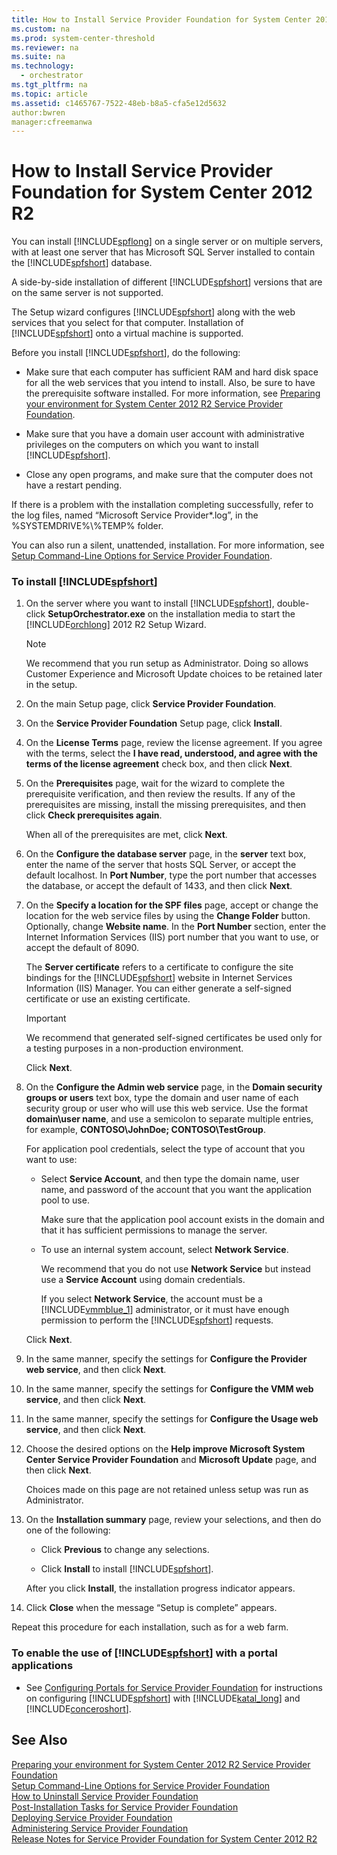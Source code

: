 ```yaml
---
title: How to Install Service Provider Foundation for System Center 2012 R2
ms.custom: na
ms.prod: system-center-threshold
ms.reviewer: na
ms.suite: na
ms.technology: 
  - orchestrator
ms.tgt_pltfrm: na
ms.topic: article
ms.assetid: c1465767-7522-48eb-b8a5-cfa5e12d5632
author:bwren
manager:cfreemanwa
---
```

# How to Install Service Provider Foundation for System Center 2012 R2
You can install [!INCLUDE[spflong](../../spf/Deploy/includes/spflong_md.md)] on a single server or on multiple servers, with at least one server that has Microsoft SQL Server installed to contain the [!INCLUDE[spfshort](../../spf/Deploy/includes/spfshort_md.md)] database.  
  
A side\-by\-side installation of different [!INCLUDE[spfshort](../../spf/Deploy/includes/spfshort_md.md)] versions that are on the same server is not supported.  
  
The Setup wizard configures [!INCLUDE[spfshort](../../spf/Deploy/includes/spfshort_md.md)] along with the web services that you select for that computer. Installation of [!INCLUDE[spfshort](../../spf/Deploy/includes/spfshort_md.md)] onto a virtual machine is supported.  
  
Before you install [!INCLUDE[spfshort](../../spf/Deploy/includes/spfshort_md.md)], do the following:  
  
-   Make sure that each computer has sufficient RAM and hard disk space for all the web services that you intend to install. Also, be sure to have the prerequisite software installed. For more information, see [Preparing your environment for System Center 2012 R2 Service Provider Foundation](assetId:///f7c87718-29bb-4fdd-8e2d-82c81936b346).  
  
-   Make sure that you have a domain user account with administrative privileges on the computers on which you want to install [!INCLUDE[spfshort](../../spf/Deploy/includes/spfshort_md.md)].  
  
-   Close any open programs, and make sure that the computer does not have a restart pending.  
  
If there is a problem with the installation completing successfully, refer to the log files, named “Microsoft Service Provider\*.log”, in the %SYSTEMDRIVE%\\%TEMP%  folder.  
  
You can also run a silent, unattended, installation. For more information, see [Setup Command-Line Options for Service Provider Foundation](../../spf/Deploy/Setup-Command-Line-Options-for-Service-Provider-Foundation.md).  
  
### To install [!INCLUDE[spfshort](../../spf/Deploy/includes/spfshort_md.md)]  
  
1.  On the server where you want to install [!INCLUDE[spfshort](../../spf/Deploy/includes/spfshort_md.md)], double\-click **SetupOrchestrator.exe** on the installation media to start the [!INCLUDE[orchlong](../../orch/deploy/includes/orchlong_md.md)] 2012 R2 Setup Wizard.  
  
    > [!NOTE]  
    > We recommend that you run setup as Administrator. Doing so allows Customer Experience and Microsoft Update choices to be retained later in the setup.  
  
2.  On the main Setup page, click **Service Provider Foundation**.  
  
3.  On the **Service Provider Foundation** Setup page, click **Install**.  
  
4.  On the **License Terms** page, review the license agreement. If you agree with the terms, select the **I have read, understood, and agree with the terms of the license agreement** check box, and then click **Next**.  
  
5.  On the **Prerequisites** page, wait for the wizard to complete the prerequisite verification, and then review the results. If any of the prerequisites are missing, install the missing prerequisites, and then click **Check prerequisites again**.  
  
    When all of the prerequisites are met, click **Next**.  
  
6.  On the **Configure the database server** page, in the **server** text box, enter the name of the server that hosts SQL Server, or accept the default localhost. In **Port Number**, type the port number that accesses the database, or accept the default of 1433, and then click **Next**.  
  
7.  On the **Specify a location for the SPF files** page, accept or change the location for the web service files by using the **Change Folder** button. Optionally, change **Website name**. In the **Port Number** section, enter the Internet Information Services \(IIS\) port number that you want to use, or accept the default of 8090.  
  
    The **Server certificate** refers to a certificate to configure the site bindings for the [!INCLUDE[spfshort](../../spf/Deploy/includes/spfshort_md.md)] website in Internet Services Information \(IIS\) Manager. You can either generate a self\-signed certificate or use an existing certificate.  
  
    > [!IMPORTANT]  
    > We recommend that generated self\-signed certificates be used only for a testing purposes in a non\-production environment.  
  
    Click **Next**.  
  
8.  On the **Configure the Admin web service** page, in the **Domain security groups or users** text box, type the domain and user name of each security group or user who will use this web service. Use the format **domain\\user name**, and use a semicolon to separate multiple entries, for example, **CONTOSO\\JohnDoe; CONTOSO\\TestGroup**.  
  
    For application pool credentials, select the type of account that you want to use:  
  
    -   Select **Service Account**, and then type the domain name, user name, and password of the account that you want the application pool to use.  
  
        Make sure that the application pool account exists in the domain and that it has sufficient permissions to manage the server.  
  
    -   To use an internal system account, select **Network Service**.  
  
        We recommend that you do not use **Network Service** but instead use a **Service Account** using domain credentials.  
  
        If you select **Network Service**, the account must be a [!INCLUDE[vmmblue_1](../../om/manage/includes/vmmblue_1_md.md)] administrator, or it must have enough permission to perform the [!INCLUDE[spfshort](../../spf/Deploy/includes/spfshort_md.md)] requests.  
  
    Click **Next**.  
  
9. In the same manner, specify the settings for **Configure the Provider web service**, and then click **Next**.  
  
10. In the same manner, specify the settings for **Configure the VMM web service**, and then click **Next**.  
  
11. In the same manner, specify the settings for **Configure the Usage web service**, and then click **Next**.  
  
12. Choose the desired options on the **Help improve Microsoft System Center Service Provider Foundation** and **Microsoft Update** page, and then click **Next**.  
  
    Choices made on this page are not retained unless setup was run as Administrator.  
  
13. On the **Installation summary** page, review your selections, and then do one of the following:  
  
    -   Click **Previous** to change any selections.  
  
    -   Click **Install** to install [!INCLUDE[spfshort](../../spf/Deploy/includes/spfshort_md.md)].  
  
    After you click **Install**, the installation progress indicator appears.  
  
14. Click **Close** when the message “Setup is complete” appears.  
  
Repeat this procedure for each installation, such as for a web farm.  
  
### To enable the use of [!INCLUDE[spfshort](../../spf/Deploy/includes/spfshort_md.md)] with a portal applications  
  
-   See [Configuring Portals for Service Provider Foundation](../../spf/Deploy/Configuring-Portals-for-Service-Provider-Foundation.md) for instructions on configuring [!INCLUDE[spfshort](../../spf/Deploy/includes/spfshort_md.md)] with [!INCLUDE[katal_long](../../spf/Deploy/includes/katal_long_md.md)] and [!INCLUDE[conceroshort](../../om/manage/includes/conceroshort_md.md)].  
  
## See Also  
[Preparing your environment for System Center 2012 R2 Service Provider Foundation](assetId:///f7c87718-29bb-4fdd-8e2d-82c81936b346)  
[Setup Command-Line Options for Service Provider Foundation](../../spf/Deploy/Setup-Command-Line-Options-for-Service-Provider-Foundation.md)  
[How to Uninstall Service Provider Foundation](../../spf/Deploy/How-to-Uninstall-Service-Provider-Foundation.md)  
[Post-Installation Tasks for Service Provider Foundation](../../spf/Deploy/Post-Installation-Tasks-for-Service-Provider-Foundation.md)  
[Deploying Service Provider Foundation](../../spf/Deploy/Deploying-Service-Provider-Foundation.md)  
[Administering Service Provider Foundation](../../spf/Deploy/Administering-Service-Provider-Foundation.md)  
[Release Notes for Service Provider Foundation for System Center 2012 R2](../../spf/Deploy/Release-Notes-for-Service-Provider-Foundation-for-System-Center-2012-R2.md)  
  
